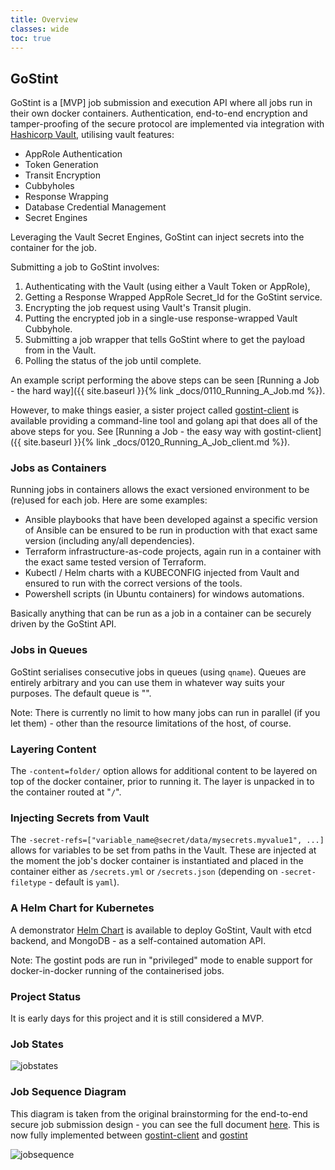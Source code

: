 ```yaml
---
title: Overview
classes: wide
toc: true
---
```

## GoStint
GoStint is a [MVP] job submission and execution API where all jobs run in their
own docker containers.  Authentication, end-to-end encryption and
tamper-proofing of the secure protocol
are implemented via integration with [Hashicorp Vault](https://www.vaultproject.io/),
utilising vault features:

* AppRole Authentication
* Token Generation
* Transit Encryption
* Cubbyholes
* Response Wrapping
* Database Credential Management
* Secret Engines

Leveraging the Vault Secret Engines, GoStint can inject secrets into the container
for the job.

Submitting a job to GoStint involves:

1. Authenticating with the Vault (using either a Vault Token or AppRole),
2. Getting a Response Wrapped AppRole Secret_Id for the GoStint service.
3. Encrypting the job request using Vault's Transit plugin.
4. Putting the encrypted job in a single-use response-wrapped Vault Cubbyhole.
5. Submitting a job wrapper that tells GoStint where to get the payload from in the Vault.
6. Polling the status of the job until complete.

An example script performing the above steps can be seen
[Running a Job - the hard way]({{ site.baseurl }}{% link _docs/0110_Running_A_Job.md %}).

However, to make things easier, a sister project called
[gostint-client](https://github.com/goethite/gostint-client)
is available providing a command-line tool and golang api that does all of the above steps
for you. See
[Running a Job - the easy way with gostint-client]({{ site.baseurl }}{% link _docs/0120_Running_A_Job_client.md %}).

### Jobs as Containers
Running jobs in containers allows the exact versioned environment to be (re)used
for each job. Here are some examples:

* Ansible playbooks that have been developed against a specific version of Ansible
  can be ensured to be run in production with that exact same version (including any/all
  dependencies).
* Terraform infrastructure-as-code projects, again run in a container with the exact
  same tested version of Terraform.
* Kubectl / Helm charts with a KUBECONFIG injected from Vault and ensured to run
  with the correct versions of the tools.
* Powershell scripts (in Ubuntu containers) for windows automations.

Basically anything that can be run as a job in a container can be securely driven
by the GoStint API.

### Jobs in Queues
GoStint serialises consecutive jobs in queues (using `qname`). Queues are entirely
arbitrary and you can use them in whatever way suits your purposes.
The default queue is "".

Note: There is currently no limit to how many jobs can run in parallel (if you
let them) - other than the resource limitations of the host, of course.

### Layering Content
The `-content=folder/` option allows for additional content to be layered on top
of the docker container, prior to running it.  The layer is unpacked in to the
container routed at "`/`".

### Injecting Secrets from Vault
The `-secret-refs=["variable_name@secret/data/mysecrets.myvalue1", ...]` allows for variables
to be set from paths in the Vault.  These are injected at the moment the job's docker
container is instantiated and placed in the container either as `/secrets.yml` or
`/secrets.json`  (depending on `-secret-filetype` - default is `yaml`).

### A Helm Chart for Kubernetes
A demonstrator [Helm Chart](https://github.com/goethite/gostint-helm)
is available to deploy GoStint, Vault with etcd
backend, and MongoDB - as a self-contained automation API.

Note: The gostint pods are run in "privileged" mode to enable
support for docker-in-docker running of the containerised jobs.

### Project Status
It is early days for this project and it is still considered a MVP.

### Job States
![jobstates](https://raw.githubusercontent.com/goethite/gostint/master/docs/jobstates.mermaid.png)

### Job Sequence Diagram
This diagram is taken from the original brainstorming for the end-to-end
secure job submission design - you can see the full document
[here](https://github.com/goethite/gostint/blob/master/docs/jobsequence.md).
This is now fully implemented between
[gostint-client](https://github.com/goethite/gostint-client)
and
[gostint](https://github.com/goethite/gostint)

![jobsequence](https://raw.githubusercontent.com/goethite/gostint/master/docs/job_via_intermediary.mermaid.png)
